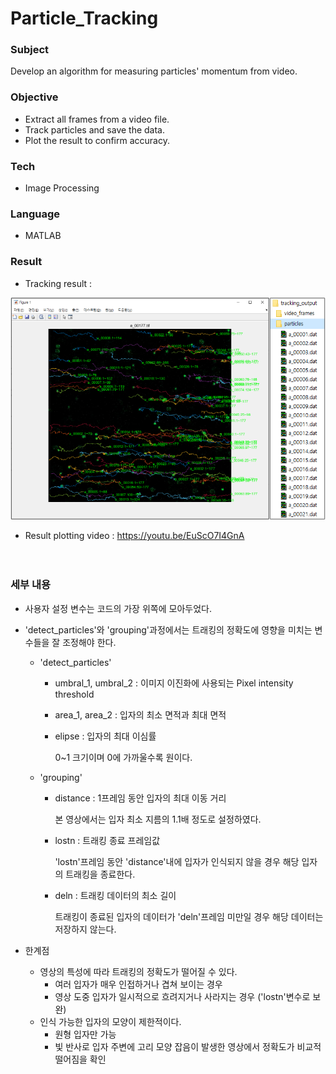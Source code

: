 # Particle_Tracking

### Subject

Develop an algorithm for measuring particles' momentum from video.

### Objective

- Extract all frames from a video file.
- Track particles and save the data.
- Plot the result to confirm accuracy.

### Tech

- Image Processing

### Language

- MATLAB

### Result

- Tracking result :

![result](./result.png)

- Result plotting video : https://youtu.be/EuScO7I4GnA

　

### 세부 내용

- 사용자 설정 변수는 코드의 가장 위쪽에 모아두었다.

- 'detect_particles'와 'grouping'과정에서는 트래킹의 정확도에 영향을 미치는 변수들을 잘 조정해야 한다.

  - 'detect_particles'

    - umbral_1, umbral_2 : 이미지 이진화에 사용되는 Pixel intensity threshold

    - area_1, area_2 : 입자의 최소 면적과 최대 면적

    - elipse : 입자의 최대 이심률

      0~1 크기이며 0에 가까울수록 원이다.

  - 'grouping'

    - distance : 1프레임 동안 입자의 최대 이동 거리

      본 영상에서는 입자 최소 지름의 1.1배 정도로 설정하였다.

    - lostn : 트래킹 종료 프레임값

      'lostn'프레임 동안 'distance'내에 입자가 인식되지 않을 경우 해당 입자의 트래킹을 종료한다.

    - deln : 트래킹 데이터의 최소 길이

      트래킹이 종료된 입자의 데이터가 'deln'프레임 미만일 경우 해당 데이터는 저장하지 않는다.

- 한계점

  - 영상의 특성에 따라 트래킹의 정확도가 떨어질 수 있다.
    - 여러 입자가 매우 인접하거나 겹쳐 보이는 경우
    - 영상 도중 입자가 일시적으로 흐려지거나 사라지는 경우 ('lostn'변수로 보완) 
  - 인식 가능한 입자의 모양이 제한적이다.
    - 원형 입자만 가능
    - 빛 반사로 입자 주변에 고리 모양 잡음이 발생한 영상에서 정확도가 비교적 떨어짐을 확인

